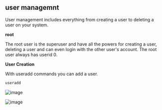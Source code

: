 ## user managemnt
User management includes everything from creating a user to deleting a user on your system.

**root**

The root user is the superuser and have all the powers for creating a user, deleting a user and can even login with the other user's account. The root user always has userid 0.

**User Creation**

With useradd commands you can add a user.

```bash
useradd
```
 
![image](https://user-images.githubusercontent.com/98270930/166136960-cdd3b639-421f-47b6-a574-614c35a65bf1.png)


![image](https://user-images.githubusercontent.com/98270930/166136972-6e8f84cb-53ab-4a5b-bad5-3756365263e5.png)


